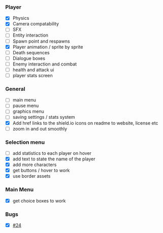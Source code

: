 ### Player
 - [x] Physics
 - [x] Camera compatability
 - [ ] SFX
 - [ ] Entity interaction
 - [ ] Spawn point and respawns
 - [x] Player animation / sprite by sprite
 - [ ] Death sequences
 - [ ] Dialogue boxes
 - [ ] Enemy interaction and combat
 - [ ] health and attack ui
 - [ ] player stats screen
### General
- [ ] main menu
- [ ] pause menu
- [ ] graphics menu 
- [ ] saving settings / stats system
- [x] Add href links to the shield.io icons on readme to website, license etc
- [ ] zoom in and out smoothly
### Selection menu
- [ ] add statistics to each player on hover
- [x] add text to state the name of the player
- [x] add more characters
- [x] get buttons / hover to work
- [x] use border assets
### Main Menu
- [x] get choice boxes to work
### Bugs
- [x] [#24](https://github.com/JoshuaDRose/Odyssey/issues/24)
